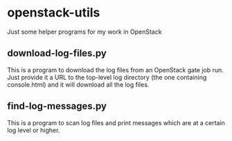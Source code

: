 # openstack-utils
Just some helper programs for my work in OpenStack

## download-log-files.py
This is a program to download the log files from an OpenStack gate job run.
Just provide it a URL to the top-level log directory (the one containing
console.html) and it will download all the log files.

## find-log-messages.py
This is a program to scan log files and print messages which are at a certain
log level or higher.
